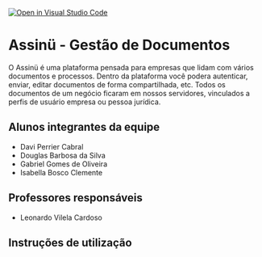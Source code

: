 [![Open in Visual Studio Code](https://classroom.github.com/assets/open-in-vscode-c66648af7eb3fe8bc4f294546bfd86ef473780cde1dea487d3c4ff354943c9ae.svg)](https://classroom.github.com/online_ide?assignment_repo_id=8209983&assignment_repo_type=AssignmentRepo)
# Assinü - Gestão de Documentos
O Assinü é uma plataforma pensada para empresas que lidam com vários documentos e processos. Dentro da plataforma você podera autenticar, enviar, editar documentos de forma compartilhada, etc. Todos os documentos de um negócio ficaram em nossos servidores, vinculados a perfis de usuário empresa ou pessoa jurídica.

## Alunos integrantes da equipe

* Davi Perrier Cabral
* Douglas Barbosa da Silva
* Gabriel Gomes de Oliveira
* Isabella Bosco Clemente

## Professores responsáveis

* Leonardo Vilela Cardoso

## Instruções de utilização

